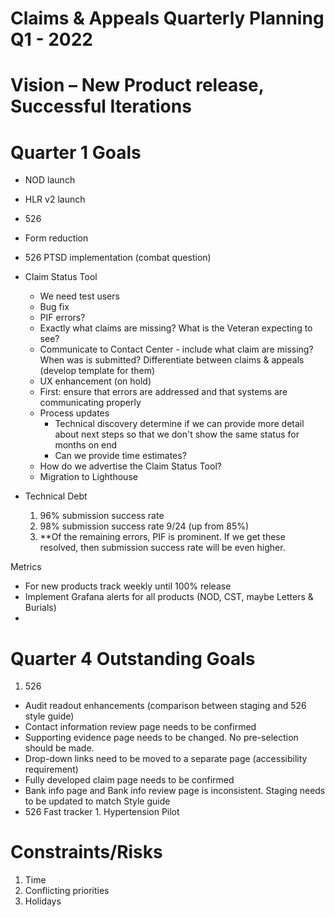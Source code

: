 # Claims & Appeals Quarterly Planning Q1 - 2022
# Vision – New Product release, Successful Iterations

# Quarter 1 Goals
 -	NOD launch
 -	HLR v2 launch
 -	526 
   -	Form reduction
   -	526 PTSD implementation (combat question)
 -	Claim Status Tool 
     -	We need test users
     -	Bug fix
       - PIF errors?
       - Exactly what claims are missing? What is the Veteran expecting to see?
       - Communicate to Contact Center - include what claim are missing? When was is submitted? Differentiate between claims & appeals (develop template for them)
    -	UX enhancement (on hold)
      - First: ensure that errors are addressed and that systems are communicating properly
    - Process updates 
      - Technical discovery determine if we can provide more detail about next steps so that we don't show the same status for months on end
      - Can we provide time estimates?
    - How do we advertise the Claim Status Tool?
    - Migration to Lighthouse

- Technical Debt
    1. 96% submission success rate 
    2. 98% submission success rate 9/24 (up from 85%)
    3. **Of the remaining errors, PIF is prominent. If we get these resolved, then submission success rate will be even higher.



Metrics
-	For new products track weekly until 100% release
-	Implement Grafana alerts for all products (NOD, CST, maybe Letters & Burials)
-	

# Quarter 4 Outstanding Goals


1.	526
  - Audit readout enhancements (comparison between staging and 526 style guide)
  -  Contact information review page needs to be confirmed
  -  Supporting evidence page needs to be changed. No pre-selection should be made. 
  -  Drop-down links need to be moved to a separate page (accessibility requirement)
  -  Fully developed claim page needs to be confirmed
  -  Bank info page and Bank info review page is inconsistent. Staging needs to be updated to match Style guide
  -  526 Fast tracker
    1. Hypertension Pilot
 



# Constraints/Risks
1. Time
2. Conflicting priorities
3. Holidays
